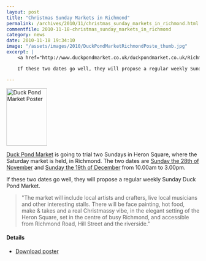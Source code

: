```yaml
---
layout: post
title: "Christmas Sunday Markets in Richmond"
permalink: /archives/2010/11/christmas_sunday_markets_in_richmond.html
commentfile: 2010-11-18-christmas_sunday_markets_in_richmond
category: news
date: 2010-11-18 19:34:10
image: "/assets/images/2010/DuckPondMarketRichmondPoste_thumb.jpg"
excerpt: |
    <a href="http://www.duckpondmarket.co.uk/duckpondmarket.co.uk/Richmond_DPM.html">Duck Pond Market</a> is going to trial two Sundays in Heron Square, where the Saturday market is held, in Richmond. The two dates are <a href="https://stmargarets.london/event/event/200705142645">Sunday the 28th of November</a> and <a href="https://stmargarets.london/event/event/200705142646">Sunday the 19th of December</a> from 10.00am to 3.00pm.

    If these two dates go well, they will propose a regular weekly Sunday Duck Pond Market.

---
```


<a href="/assets/images/2010/DuckPondMarketRichmondPoste.jpg" title="See larger version of - Duck Pond Market Poster"><img src="/assets/images/2010/DuckPondMarketRichmondPoste_thumb.jpg" width="106" height="150" alt="Duck Pond Market Poster" class="photo right" /></a>

[Duck Pond Market](http://www.duckpondmarket.co.uk/duckpondmarket.co.uk/Richmond_DPM.html) is going to trial two Sundays in Heron Square, where the Saturday market is held, in Richmond. The two dates are [Sunday the 28th of November](/event/event/200705142645) and [Sunday the 19th of December](/event/event/200705142646) from 10.00am to 3.00pm.

If these two dates go well, they will propose a regular weekly Sunday Duck Pond Market.

> "The market will include local artists and crafters, live local musicians and other interesting stalls. There will be face painting, hot food, make & takes and a real Christmassy vibe, in the elegant setting of the Heron Square, set in the centre of busy Richmond, and accessible from Richmond Road, Hill Street and the riverside."

#### Details

-   [Download poster](/assets/images/2010/DuckPondMarketRichmondPoste.jpg)
